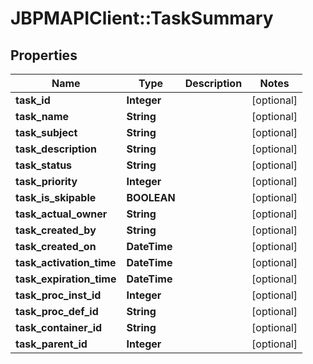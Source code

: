 # JBPMAPIClient::TaskSummary

## Properties
Name | Type | Description | Notes
------------ | ------------- | ------------- | -------------
**task_id** | **Integer** |  | [optional] 
**task_name** | **String** |  | [optional] 
**task_subject** | **String** |  | [optional] 
**task_description** | **String** |  | [optional] 
**task_status** | **String** |  | [optional] 
**task_priority** | **Integer** |  | [optional] 
**task_is_skipable** | **BOOLEAN** |  | [optional] 
**task_actual_owner** | **String** |  | [optional] 
**task_created_by** | **String** |  | [optional] 
**task_created_on** | **DateTime** |  | [optional] 
**task_activation_time** | **DateTime** |  | [optional] 
**task_expiration_time** | **DateTime** |  | [optional] 
**task_proc_inst_id** | **Integer** |  | [optional] 
**task_proc_def_id** | **String** |  | [optional] 
**task_container_id** | **String** |  | [optional] 
**task_parent_id** | **Integer** |  | [optional] 


